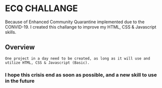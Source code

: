 
# ECQ CHALLANGE

Because of Enhanced Community Quarantine
implemented due to the CONVID-19. I created this challange to improve my HTML, CSS & Javascript skills.

## Overview

	One project in a day need to be created, as long as it will use and utilize HTML, CSS & Javascript (Basic).

### I hope this crisis end as soon as possible, and a new skill to use in the future